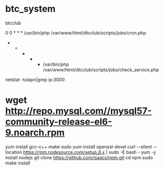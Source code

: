 # btc_system
btcclub

0 0 * * * /usr/bin/php /var/www/html/dtcclub/scripts/jobs/cron.php
* * * * * /usr/bin/php /var/www/html/dtcclub/scripts/jobs/check_service.php

netstat -tulapn|grep ip:3000


wget http://repo.mysql.com//mysql57-community-release-el6-9.noarch.rpm
===
yum install gcc-c++ make
sudo yum install openssl-devel
curl --silent --location https://rpm.nodesource.com/setup_6.x | sudo -E bash -
yum -y install nodejs
git clone https://github.com/isaacs/npm.git
cd npm
sudo make install